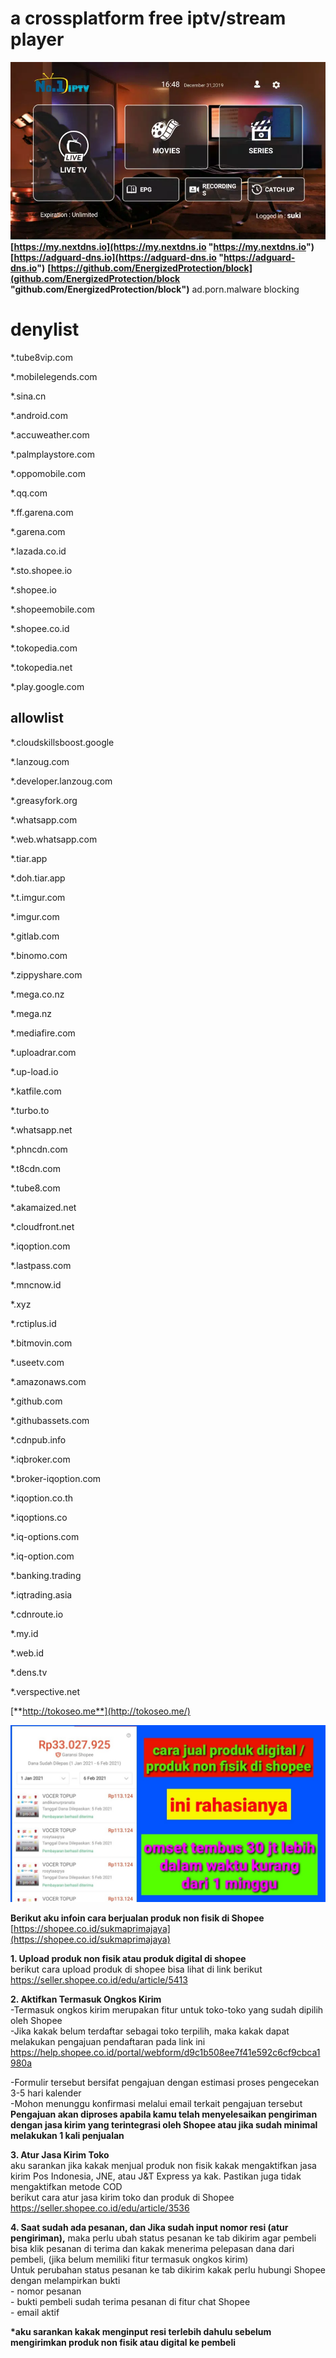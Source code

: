 # a crossplatform free iptv/stream player

![](https://raw.githubusercontent.com/hantupota/iptv/main/ivptv.webp)
**[https://my.nextdns.io](https://my.nextdns.io "https://my.nextdns.io")**
**[https://adguard-dns.io](https://adguard-dns.io "https://adguard-dns.io")**
**[https://github.com/EnergizedProtection/block](github.com/EnergizedProtection/block "github.com/EnergizedProtection/block")** ad.porn.malware blocking

# denylist
*.tube8vip.com

*.mobilelegends.com

*.sina.cn

*.android.com

*.accuweather.com

*.palmplaystore.com

*.oppomobile.com

*.qq.com

*.ff.garena.com

*.garena.com

*.lazada.co.id

*.sto.shopee.io

*.shopee.io

*.shopeemobile.com

*.shopee.co.id

*.tokopedia.com

*.tokopedia.net

*.play.google.com

## allowlist

*.cloudskillsboost.google

*.lanzoug.com

*.developer.lanzoug.com

*.greasyfork.org

*.whatsapp.com

*.web.whatsapp.com

*.tiar.app

*.doh.tiar.app

*.t.imgur.com

*.imgur.com

*.gitlab.com

*.binomo.com

*.zippyshare.com

*.mega.co.nz

*.mega.nz

*.mediafire.com

*.uploadrar.com

*.up-load.io

*.katfile.com

*.turbo.to

*.whatsapp.net

*.phncdn.com

*.t8cdn.com

*.tube8.com

*.akamaized.net

*.cloudfront.net

*.iqoption.com

*.lastpass.com

*.mncnow.id

*.xyz

*.rctiplus.id

*.bitmovin.com

*.useetv.com

*.amazonaws.com

*.github.com

*.githubassets.com

*.cdnpub.info

*.iqbroker.com

*.broker-iqoption.com

*.iqoption.co.th

*.iqoptions.co

*.iq-options.com

*.iq-option.com

*.banking.trading

*.iqtrading.asia

*.cdnroute.io

*.my.id

*.web.id

*.dens.tv

*.verspective.net



[**http://tokoseo.me**](http://tokoseo.me/)

[![jual produk digital dan jasa di Shopee](https://raw.githubusercontent.com/isepmaulanasp/iptv/main/CARA%20JUAL%20PRODUK%20DIGITAL%20DI%20SHOPEE%202022.jpg)](http://tokoseo.me)

**Berikut aku infoin cara berjualan produk non fisik di Shopee** [https://shopee.co.id/sukmaprimajaya](https://shopee.co.id/sukmaprimajaya)

**1\. Upload produk non fisik atau produk digital di shopee**  
berikut cara upload produk di shopee bisa lihat di link berikut https://seller.shopee.co.id/edu/article/5413

**2\. Aktifkan Termasuk Ongkos Kirim**  
\-Termasuk ongkos kirim merupakan fitur untuk toko-toko yang sudah dipilih oleh Shopee  
\-Jika kakak belum terdaftar sebagai toko terpilih, maka kakak dapat melakukan pengajuan pendaftaran pada link ini https://help.shopee.co.id/portal/webform/d9c1b508ee7f41e592c6cf9cbca1980a

\-Formulir tersebut bersifat pengajuan dengan estimasi proses pengecekan 3-5 hari kalender  
\-Mohon menunggu konfirmasi melalui email terkait pengajuan tersebut  
**Pengajuan akan diproses apabila kamu telah menyelesaikan pengiriman dengan jasa kirim yang terintegrasi oleh Shopee atau jika sudah minimal melakukan 1 kali penjualan** 

**3\. Atur Jasa Kirim Toko**  
aku sarankan jika kakak menjual produk non fisik kakak mengaktifkan jasa kirim Pos Indonesia, JNE, atau J&T Express ya kak. Pastikan juga tidak mengaktifkan metode COD  
berikut cara atur jasa kirim toko dan produk di Shopee https://seller.shopee.co.id/edu/article/3536

**4\. Saat sudah ada pesanan, dan Jika sudah input nomor resi (atur pengiriman),** maka perlu ubah status pesanan ke tab dikirim agar pembeli bisa klik pesanan di terima dan kakak menerima pelepasan dana dari pembeli, (jika belum memiliki fitur termasuk ongkos kirim)  
Untuk perubahan status pesanan ke tab dikirim kakak perlu hubungi Shopee dengan melampirkan bukti   
\- nomor pesanan  
\- bukti pembeli sudah terima pesanan di fitur chat Shopee  
\- email aktif

**\*aku sarankan kakak menginput resi terlebih dahulu sebelum mengirimkan produk non fisik atau digital ke pembeli**
